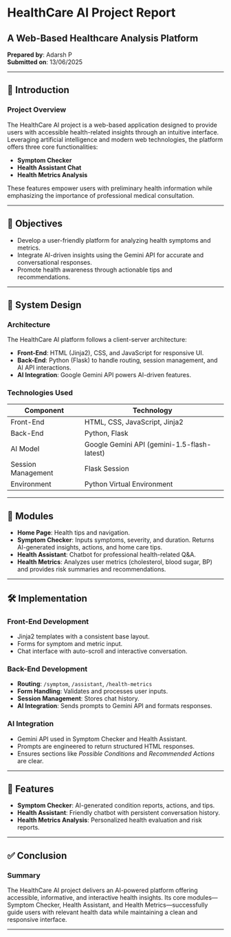 # HealthCare AI Project Report

## A Web-Based Healthcare Analysis Platform

**Prepared by**: Adarsh P  
**Submitted on**: 13/06/2025

---

## 📌 Introduction

### Project Overview

The HealthCare AI project is a web-based application designed to provide users with accessible health-related insights through an intuitive interface. Leveraging artificial intelligence and modern web technologies, the platform offers three core functionalities:

- **Symptom Checker**
- **Health Assistant Chat**
- **Health Metrics Analysis**

These features empower users with preliminary health information while emphasizing the importance of professional medical consultation.

---

## 🎯 Objectives

- Develop a user-friendly platform for analyzing health symptoms and metrics.
- Integrate AI-driven insights using the Gemini API for accurate and conversational responses.
- Promote health awareness through actionable tips and recommendations.

---

## 🧠 System Design

### Architecture

The HealthCare AI platform follows a client-server architecture:

- **Front-End**: HTML (Jinja2), CSS, and JavaScript for responsive UI.
- **Back-End**: Python (Flask) to handle routing, session management, and AI API interactions.
- **AI Integration**: Google Gemini API powers AI-driven features.

### Technologies Used

| Component          | Technology                         |
|--------------------|-------------------------------------|
| Front-End          | HTML, CSS, JavaScript, Jinja2       |
| Back-End           | Python, Flask                       |
| AI Model           | Google Gemini API (gemini-1.5-flash-latest) |
| Session Management | Flask Session                       |
| Environment        | Python Virtual Environment          |

---

## 🧩 Modules

- **Home Page**: Health tips and navigation.
- **Symptom Checker**: Inputs symptoms, severity, and duration. Returns AI-generated insights, actions, and home care tips.
- **Health Assistant**: Chatbot for professional health-related Q&A.
- **Health Metrics**: Analyzes user metrics (cholesterol, blood sugar, BP) and provides risk summaries and recommendations.

---

## 🛠 Implementation

### Front-End Development

- Jinja2 templates with a consistent base layout.
- Forms for symptom and metric input.
- Chat interface with auto-scroll and interactive conversation.

### Back-End Development

- **Routing**: `/symptom`, `/assistant`, `/health-metrics`
- **Form Handling**: Validates and processes user inputs.
- **Session Management**: Stores chat history.
- **AI Integration**: Sends prompts to Gemini API and formats responses.

### AI Integration

- Gemini API used in Symptom Checker and Health Assistant.
- Prompts are engineered to return structured HTML responses.
- Ensures sections like *Possible Conditions* and *Recommended Actions* are clear.

---

## 🌟 Features

- **Symptom Checker**: AI-generated condition reports, actions, and tips.
- **Health Assistant**: Friendly chatbot with persistent conversation history.
- **Health Metrics Analysis**: Personalized health evaluation and risk reports.

---

## ✅ Conclusion

### Summary

The HealthCare AI project delivers an AI-powered platform offering accessible, informative, and interactive health insights. Its core modules—Symptom Checker, Health Assistant, and Health Metrics—successfully guide users with relevant health data while maintaining a clean and responsive interface.

---
